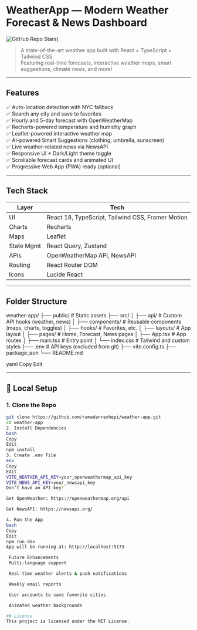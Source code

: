 # WeatherApp — Modern Weather Forecast & News Dashboard

![GitHub Repo Stars](https://img.shields.io/github/stars/ramadanrexhepi/weather-app?style=social))

> A state-of-the-art weather app built with React + TypeScript + Tailwind CSS.  
> Featuring real-time forecasts, interactive weather maps, smart suggestions, climate news, and more!

---


## Features

✅ Auto-location detection with NYC fallback  
✅ Search any city and save to favorites  
✅ Hourly and 5-day forecast with OpenWeatherMap  
✅ Recharts-powered temperature and humidity graph  
✅ Leaflet-powered interactive weather map  
✅ AI-powered Smart Suggestions (clothing, umbrella, sunscreen)  
✅ Live weather-related news via NewsAPI  
✅ Responsive UI + Dark/Light theme toggle  
✅ Scrollable forecast cards and animated UI  
✅ Progressive Web App (PWA) ready (optional)

---

## Tech Stack

| Layer       | Tech                                               |
|-------------|----------------------------------------------------|
| UI          | React 18, TypeScript, Tailwind CSS, Framer Motion |
| Charts      | Recharts                                           |
| Maps        | Leaflet                                            |
| State Mgmt  | React Query, Zustand                               |
| APIs        | OpenWeatherMap API, NewsAPI                        |
| Routing     | React Router DOM                                   |
| Icons       | Lucide React                                       |

---

## Folder Structure

weather-app/
├── public/ # Static assets
├── src/
│ ├── api/ # Custom API hooks (weather, news)
│ ├── components/ # Reusable components (maps, charts, toggles)
│ ├── hooks/ # Favorites, etc.
│ ├── layouts/ # App layout
│ ├── pages/ # Home, Forecast, News pages
│ ├── App.tsx # App routes
│ ├── main.tsx # Entry point
│ └── index.css # Tailwind and custom styles
├── .env # API keys (excluded from git)
├── vite.config.ts
├── package.json
└── README.md

yaml
Copy
Edit

---

## 🧪 Local Setup

### 1. Clone the Repo

```bash
git clone https://github.com/ramadanrexhepi/weather-app.git
cd weather-app
2. Install Dependencies
bash
Copy
Edit
npm install
3. Create .env File
env
Copy
Edit
VITE_WEATHER_API_KEY=your_openweathermap_api_key
VITE_NEWS_API_KEY=your_newsapi_key
Don’t have an API key?

Get OpenWeather: https://openweathermap.org/api

Get NewsAPI: https://newsapi.org/

4. Run the App
bash
Copy
Edit
npm run dev
App will be running at: http://localhost:5173

 Future Enhancements
 Multi-language support

 Real-time weather alerts & push notifications

 Weekly email reports

 User accounts to save favorite cities

 Animated weather backgrounds

## License
This project is licensed under the MIT License.


